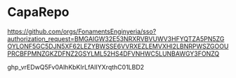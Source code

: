 # CapaRepo




https://github.com/orgs/FonamentsEnginyeria/sso?authorization_request=BMGAIGW32E53NRXRVBVUWV3HFYQTZA5PN5ZGOYLONF5GC5DJN5XF62LEZYBWSSE6VVRXEZLEMVXHI2LBNRPWSZGOOUPRCBFPMNZGKZDFNZ2GSYLML52HS4DFVNHWC5LUNBAWGY3FONZQ



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
